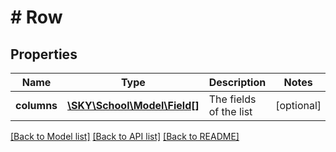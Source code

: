 # # Row

## Properties

Name | Type | Description | Notes
------------ | ------------- | ------------- | -------------
**columns** | [**\SKY\School\Model\Field[]**](Field.md) | The fields of the list | [optional]

[[Back to Model list]](../../README.md#models) [[Back to API list]](../../README.md#endpoints) [[Back to README]](../../README.md)
